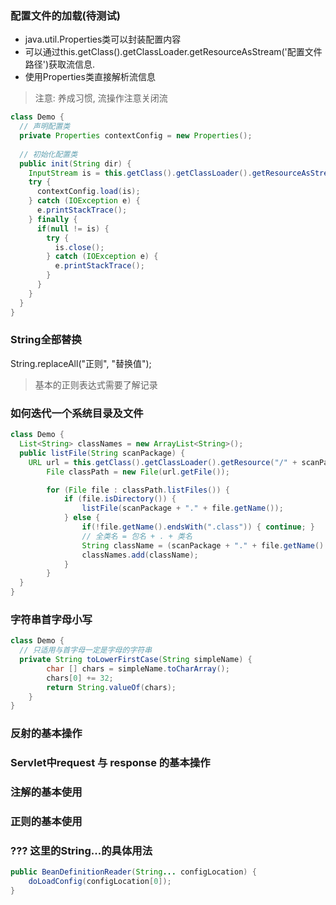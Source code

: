 ### 配置文件的加载(待测试)

* java.util.Properties类可以封装配置内容
* 可以通过this.getClass().getClassLoader.getResourceAsStream('配置文件路径')获取流信息.
* 使用Properties类直接解析流信息

> 注意: 养成习惯, 流操作注意关闭流

```java
class Demo {
  // 声明配置类
  private Properties contextConfig = new Properties();
  
  // 初始化配置类
  public init(String dir) {
    InputStream is = this.getClass().getClassLoader().getResourceAsStream(contextConfigLocation);
    try {
      contextConfig.load(is);
    } catch (IOException e) {
      e.printStackTrace();
    } finally {
      if(null != is) {
        try {
          is.close();
        } catch (IOException e) {
          e.printStackTrace();
        }
      }
    }
  }
}
```

### String全部替换

String.replaceAll("正则", "替换值");

> 基本的正则表达式需要了解记录

### 如何迭代一个系统目录及文件

```java
class Demo {
  List<String> classNames = new ArrayList<String>();
  public listFile(String scanPackage) {
    URL url = this.getClass().getClassLoader().getResource("/" + scanPackage.replaceAll("\\.", "/"));
        File classPath = new File(url.getFile());

        for (File file : classPath.listFiles()) {
            if (file.isDirectory()) {
                listFile(scanPackage + "." + file.getName());
            } else {
                if(!file.getName().endsWith(".class")) { continue; }
                // 全类名 = 包名 + . + 类名
                String className = (scanPackage + "." + file.getName().replace(".class", ""));
                classNames.add(className);
            }
        }
  }
}
```

### 字符串首字母小写

```java
class Demo {
  // 只适用与首字母一定是字母的字符串
  private String toLowerFirstCase(String simpleName) {
        char [] chars = simpleName.toCharArray();
        chars[0] += 32;
        return String.valueOf(chars);
    }
}
```

### 反射的基本操作

### Servlet中request 与 response 的基本操作

### 注解的基本使用

### 正则的基本使用

### ??? 这里的String...的具体用法

```java
public BeanDefinitionReader(String... configLocation) {
    doLoadConfig(configLocation[0]);
}
```

